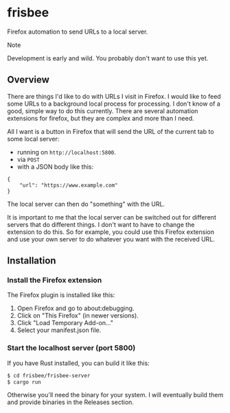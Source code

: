 # frisbee
Firefox automation to send URLs to a local server.

> [!NOTE]  
> Development is early and wild. You probably don't want to use this yet.

## Overview

There are things I'd like to do with URLs I visit in Firefox. I would like
to feed some URLs to a background local process for processing. I don't know
of a good, simple way to do this currently. There are several automation
extensions for firefox, but they are complex and more than I need.

All I want is a button in Firefox that will send the URL of the current tab
to some local server:

- running on `http://localhost:5800`.
- via `POST`
- with a JSON body like this:
```
{
    "url": "https://www.example.com"
}
```

The local server can then do "something" with the URL.

It is important to me that the local server can be switched out for different
servers that do different things. I don't want to have to change the extension
to do this. So for example, you could use this Firefox extension and use your
own server to do whatever you want with the received URL.

## Installation

### Install the Firefox extension

The Firefox plugin is installed like this:

1. Open Firefox and go to about:debugging.
2. Click on "This Firefox" (in newer versions).
3. Click "Load Temporary Add-on..."
4. Select your manifest.json file.

### Start the localhost server (port 5800)

If you have Rust installed, you can build it like this:

```bash
$ cd frisbee/frisbee-server
$ cargo run
```

Otherwise you'll need the binary for your system. I will
eventually build them and provide binaries in the Releases
section.
